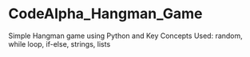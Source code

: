 # CodeAlpha_Hangman_Game
Simple Hangman game using Python and Key Concepts Used: random, while loop, if-else, strings, lists
